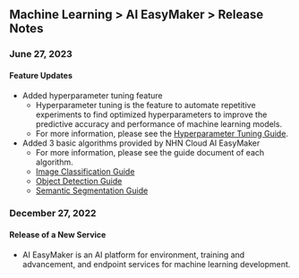 ## Machine Learning > AI EasyMaker > Release Notes


### June 27, 2023

#### Feature Updates

* Added hyperparameter tuning feature
    * Hyperparameter tuning is the feature to automate repetitive experiments to find optimized hyperparameters to improve the predictive accuracy and performance of machine learning models.
    * For more information, please see the [Hyperparameter Tuning Guide](./console-guide/#hyperparameter-tuning).
* Added 3 basic algorithms provided by NHN Cloud AI EasyMaker
    * For more information, please see the guide document of each algorithm.
    * [Image Classification Guide](./algorithm-guide/#image-classification)
    * [Object Detection Guide](./algorithm-guide/#object-detection)
    * [Semantic Segmentation Guide](./algorithm-guide/#semantic-segmentation)


### December 27, 2022
#### Release of a New Service 
* AI EasyMaker is an AI platform for environment, training and advancement, and endpoint services for machine learning development.